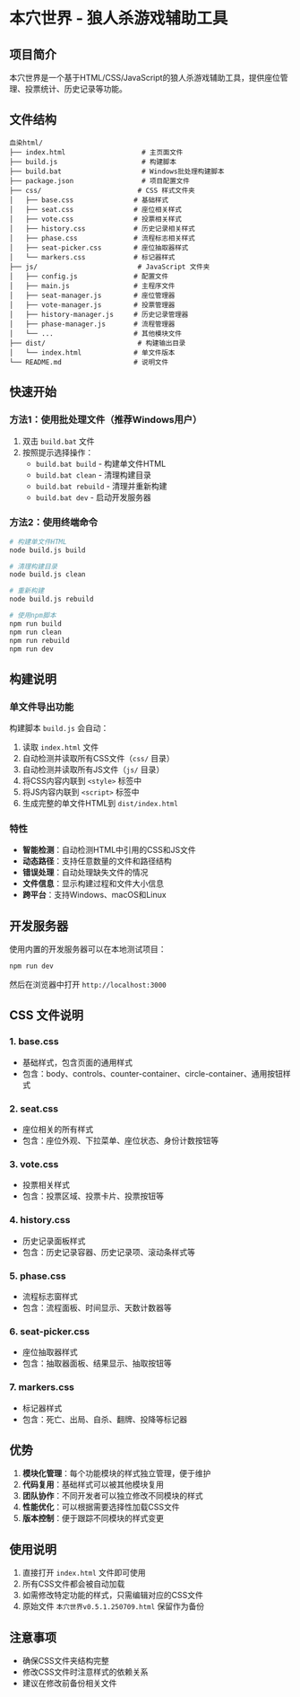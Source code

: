 # 本穴世界 - 狼人杀游戏辅助工具

## 项目简介

本穴世界是一个基于HTML/CSS/JavaScript的狼人杀游戏辅助工具，提供座位管理、投票统计、历史记录等功能。

## 文件结构

```
血染html/
├── index.html                   # 主页面文件
├── build.js                     # 构建脚本
├── build.bat                    # Windows批处理构建脚本
├── package.json                 # 项目配置文件
├── css/                        # CSS 样式文件夹
│   ├── base.css               # 基础样式
│   ├── seat.css               # 座位相关样式
│   ├── vote.css               # 投票相关样式
│   ├── history.css            # 历史记录相关样式
│   ├── phase.css              # 流程标志相关样式
│   ├── seat-picker.css        # 座位抽取器样式
│   └── markers.css            # 标记器样式
├── js/                         # JavaScript 文件夹
│   ├── config.js              # 配置文件
│   ├── main.js                # 主程序文件
│   ├── seat-manager.js        # 座位管理器
│   ├── vote-manager.js        # 投票管理器
│   ├── history-manager.js     # 历史记录管理器
│   ├── phase-manager.js       # 流程管理器
│   └── ...                    # 其他模块文件
├── dist/                       # 构建输出目录
│   └── index.html             # 单文件版本
└── README.md                  # 说明文件
```

## 快速开始

### 方法1：使用批处理文件（推荐Windows用户）

1. 双击 `build.bat` 文件
2. 按照提示选择操作：
   - `build.bat build` - 构建单文件HTML
   - `build.bat clean` - 清理构建目录
   - `build.bat rebuild` - 清理并重新构建
   - `build.bat dev` - 启动开发服务器

### 方法2：使用终端命令

```bash
# 构建单文件HTML
node build.js build

# 清理构建目录
node build.js clean

# 重新构建
node build.js rebuild

# 使用npm脚本
npm run build
npm run clean
npm run rebuild
npm run dev
```

## 构建说明

### 单文件导出功能

构建脚本 `build.js` 会自动：
1. 读取 `index.html` 文件
2. 自动检测并读取所有CSS文件（`css/` 目录）
3. 自动检测并读取所有JS文件（`js/` 目录）
4. 将CSS内容内联到 `<style>` 标签中
5. 将JS内容内联到 `<script>` 标签中
6. 生成完整的单文件HTML到 `dist/index.html`

### 特性

- **智能检测**：自动检测HTML中引用的CSS和JS文件
- **动态路径**：支持任意数量的文件和路径结构
- **错误处理**：自动处理缺失文件的情况
- **文件信息**：显示构建过程和文件大小信息
- **跨平台**：支持Windows、macOS和Linux

## 开发服务器

使用内置的开发服务器可以在本地测试项目：

```bash
npm run dev
```

然后在浏览器中打开 `http://localhost:3000`

## CSS 文件说明

### 1. base.css
- 基础样式，包含页面的通用样式
- 包含：body、controls、counter-container、circle-container、通用按钮样式

### 2. seat.css
- 座位相关的所有样式
- 包含：座位外观、下拉菜单、座位状态、身份计数按钮等

### 3. vote.css
- 投票相关样式
- 包含：投票区域、投票卡片、投票按钮等

### 4. history.css
- 历史记录面板样式
- 包含：历史记录容器、历史记录项、滚动条样式等

### 5. phase.css
- 流程标志窗样式
- 包含：流程面板、时间显示、天数计数器等

### 6. seat-picker.css
- 座位抽取器样式
- 包含：抽取器面板、结果显示、抽取按钮等

### 7. markers.css
- 标记器样式
- 包含：死亡、出局、自杀、翻牌、投降等标记器

## 优势

1. **模块化管理**：每个功能模块的样式独立管理，便于维护
2. **代码复用**：基础样式可以被其他模块复用
3. **团队协作**：不同开发者可以独立修改不同模块的样式
4. **性能优化**：可以根据需要选择性加载CSS文件
5. **版本控制**：便于跟踪不同模块的样式变更

## 使用说明

1. 直接打开 `index.html` 文件即可使用
2. 所有CSS文件都会被自动加载
3. 如需修改特定功能的样式，只需编辑对应的CSS文件
4. 原始文件 `本穴世界v0.5.1.250709.html` 保留作为备份

## 注意事项

- 确保CSS文件夹结构完整
- 修改CSS文件时注意样式的依赖关系
- 建议在修改前备份相关文件
